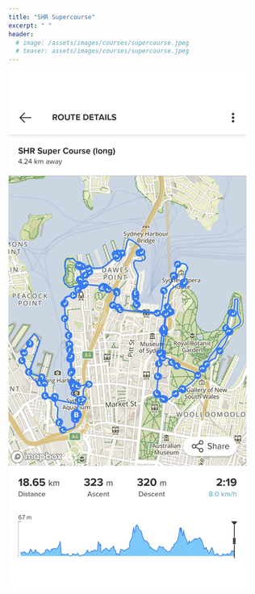 ```yaml
---
title: "SHR Supercourse"
excerpt: " "
header:
  # image: /assets/images/courses/supercourse.jpeg
  # teaser: assets/images/courses/supercourse.jpeg
---
```


<img src="/assets/images/courses/supercourse.jpeg">

<!-- <div class="strava-embed-placeholder" data-embed-type="route" data-embed-id="3179241070536972902" data-full-width="true" data-style="standard"></div><script src="https://strava-embeds.com/embed.js"></script> -->

<!-- <a href="\assets\gpx_files\blackwattle-bay.gpx">GPX File</a> -->
